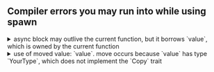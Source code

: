 ## Compiler errors you may run into while using spawn

<details>
<summary>async block may outlive the current function, but it borrows `value`, which is owned by the current function</summary>

Tasks in Dioxus need only access data that can last for the entire lifetime of the application. That generally means data that is moved into the async block. **If you get this error, you may have forgotten to add `move` to your async block.**

Broken component:

```rust, compile_fail
use dioxus::prelude::*;

fn App() -> Element {
    let signal = use_signal(|| 0);

    use_hook(move || {
        // ❌ The task may run at any point and reads the value of the signal, but the signal is dropped at the end of the function
        spawn(async {
            println!("{}", signal());
        })
    });

    todo!()
}
```

Fixed component:

```rust, no_run
use dioxus::prelude::*;

fn App() -> Element {
    let signal = use_signal(|| 0);

    use_hook(move || {
        // ✅ The `move` keyword tells rust it can move the `state` signal into the async block. Since the async block owns the signal state, it can read it even after the function returns
        spawn(async move {
            println!("{}", signal());
        })
    });

    todo!()
}
```

</details>

<details>
<summary>use of moved value: `value`. move occurs because `value` has type `YourType`, which does not implement the `Copy` trait</summary>

Data in rust has a single owner. If you run into this error, you have likely tried to move data that isn't `Copy` into two different async tasks. **You can fix this issue by making your data `Copy` or calling `clone` on it before you move it into the async block.**

Broken component:

```rust, compile_fail
# use dioxus::prelude::*;
// `MyComponent` accepts a string which cannot be copied implicitly
#[component]
fn MyComponent(string: String) -> Element {
    use_hook(move || {
        // ❌ We are moving the string into the async task which means we can't access it elsewhere
        spawn(async move {
            println!("{}", string);
        });
        // ❌ Since we already moved the string, we can't move it into our new task. This will cause a compiler error
        spawn(async move {
            println!("{}", string);
        })
    });

    todo!()
}
```

You can fix this issue by either:

- Making your data `Copy` with `Read`:

```rust, no_run
# use dioxus::prelude::*;
// `MyComponent` accepts `Read<String>` which implements `Copy`
#[component]
fn MyComponent(string: Read<String>) -> Element {
    use_hook(move || {
        // ✅ Because the `string` signal is `Copy`, we can copy it into the async task while still having access to it elsewhere
        spawn(async move {
            println!("{}", string);
        });
        // ✅ Since `string` is `Copy`, we can copy it into another async task
        spawn(async move {
            println!("{}", string);
        })
    });

    todo!()
}
```

- Calling `clone` on your data before you move it into the closure:

```rust, no_run
# use dioxus::prelude::*;
// `MyComponent` accepts a string which doesn't implement `Copy`
#[component]
fn MyComponent(string: String) -> Element {
    use_hook(move || {
        // ✅ The string only has one owner. We could move it into this closure, but since we want to use the string in other closures later, we will clone it instead
        spawn({
            // Clone the string in a new block
            let string = string.clone();
            // Then move the cloned string into the async block
            async move {
                println!("{}", string);
            }
        });
        // ✅ We don't use the string after this closure, so we can just move it into the closure directly
        spawn(async move {
            println!("{}", string);
        })
    });

    todo!()
}
```

</details>
